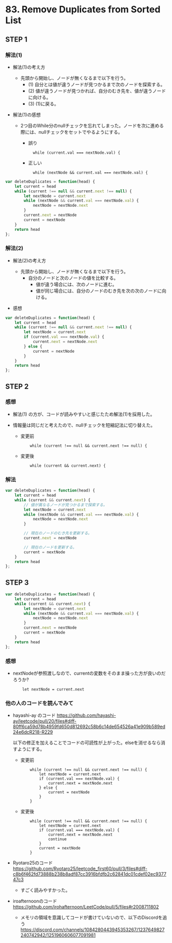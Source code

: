 # 83. Remove Duplicates from Sorted List

## STEP 1

### 解法(1)

* 解法(1)の考え方

  * 先頭から開始し、ノードが無くなるまで以下を行う。
    * (1) 自分とは値が違うノードが見つかるまで次のノードを探索する。
    * (2) 値が違うノードが見つかれば、自分のむき先を、値が違うノードに向ける。
    * (3) (1)に戻る。

* 解法(1)の感想 
  * 2つ目のWhile分のnullチェックを忘れてしまった。ノードを次に進める際には、nullチェックをセットでやるようにする。

    * 誤り 
      ```
        while (current.val === nextNode.val) {
      ```

    * 正しい
      ```
        while (nextNode && current.val === nextNode.val) {
      ```

```javascript
var deleteDuplicates = function(head) {
    let current = head
    while (current !== null && current.next !== null) {
        let nextNode = current.next
        while (nextNode && current.val === nextNode.val) {
            nextNode = nextNode.next
        }
        current.next = nextNode
        current = nextNode
    }
    return head
};
```

### 解法(2)

* 解法(2)の考え方

  * 先頭から開始し、ノードが無くなるまで以下を行う。
    * 自分のノードと次のノードの値を比較する。
      * 値が違う場合には、次のノードに進む。
      * 値が同じ場合には、自分のノードのむき先を次の次のノードに向ける。

* 感想

```javascript
var deleteDuplicates = function(head) {
    let current = head
    while (current !== null && current.next !== null) {
        let nextNode = current.next
        if (current.val === nextNode.val) {
            current.next = nextNode.next
        } else {
            current = nextNode
        }
    }
    return head
};
```

## STEP 2

### 感想

* 解法(1) の方が、コードが読みやすいと感じたため解法(1)を採用した。

* 情報量は同じだと考えたので、nullチェックを短縮記法に切り替えた。

  * 変更前
    ```
        while (current !== null && current.next !== null) {
    ```

  * 変更後
    ```
        while (current && current.next) {
    ```

### 解法

```javascript
var deleteDuplicates = function(head) {
    let current = head
    while (current && current.next) {
        // 値が異なるノードが見つかるまで探索する。
        let nextNode = current.next
        while (nextNode && current.val === nextNode.val) {
            nextNode = nextNode.next
        }

        // 現在のノードのむき先を更新する。
        current.next = nextNode

        // 現在のノードを更新する。
        current = nextNode
    }
    return head
};
```

## STEP 3

```javascript
var deleteDuplicates = function(head) {
    let current = head 
    while (current && current.next) {
        let nextNode = current.next
        while (nextNode && current.val === nextNode.val) {
            nextNode = nextNode.next
        }
        current.next = nextNode
        current = nextNode
    }
    return head
};
```

### 感想

* nextNodeが参照渡しなので、currentの変数をそのまま操った方が良いのだろうか? 

  ```
      let nextNode = current.next
  ```

### 他の人のコードを読んでみて


* hayashi-ay のコード https://github.com/hayashi-ay/leetcode/pull/20/files#diff-80ff6ca59d78b4959fd650d812692c58b6c14de654526a41e909b589ed24e6dcR218-R229

  以下の修正を加えることでコードの可読性が上がった。elseを消せるなら消すようにする。

  * 変更前
    ```
        while (current !== null && current.next !== null) {
            let nextNode = current.next
            if (current.val === nextNode.val) {
                current.next = nextNode.next
            } else {
                current = nextNode
            }
        }
    ```

  * 変更後
    ```
        while (current !== null && current.next !== null) {
            let nextNode = current.next
            if (current.val === nextNode.val) {
                current.next = nextNode.next
                continue
            }
            current = nextNode
        }
    ```

* Ryotaro25のコード https://github.com/Ryotaro25/leetcode_first60/pull/3/files#diff-c8b6f462fd73888b238b8adf87cc3916bfdfb2c62841dc01cdef02ec937747c3 
  * すごく読みやすかった。

* iroafternoonのコード https://github.com/irohafternoon/LeetCode/pull/5/files#r2008711802
  * メモリの領域を意識してコードが書けていないので、以下のDiscordを追う https://discord.com/channels/1084280443945353267/1237649827240742942/1251960606077091981
